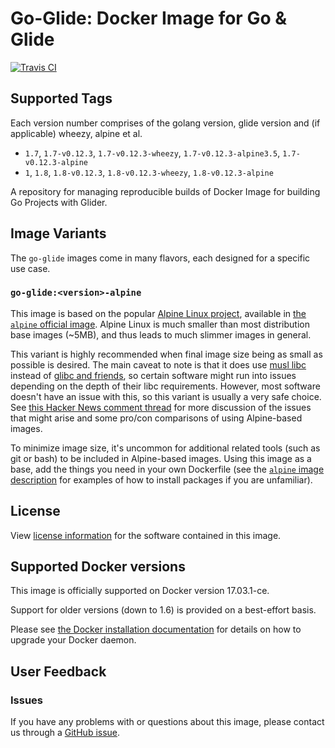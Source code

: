 # Go-Glide: Docker Image for Go &amp; Glide
[![Travis CI](https://travis-ci.org/harborfront/docker-go-glide.svg?branch=master)](https://travis-ci.org/harborfront/docker-go-glider?branch=master)

## Supported Tags
Each version number comprises of the golang version, glide version and (if applicable) wheezy, alpine et al.
- `1.7`, `1.7-v0.12.3`, `1.7-v0.12.3-wheezy`, `1.7-v0.12.3-alpine3.5`, `1.7-v0.12.3-alpine`
- `1`, `1.8`, `1.8-v0.12.3`, `1.8-v0.12.3-wheezy`, `1.8-v0.12.3-alpine`

A repository for managing reproducible builds of Docker Image for building Go Projects with Glider.

## Image Variants
The `go-glide` images come in many flavors, each designed for a specific use case.

### `go-glide:<version>-alpine`
This image is based on the popular [Alpine Linux project](http://alpinelinux.org/), available in [the `alpine` official image](https://hub.docker.com/_/alpine). Alpine Linux is much smaller than most distribution base images (~5MB), and thus leads to much slimmer images in general.

This variant is highly recommended when final image size being as small as possible is desired. The main caveat to note is that it does use [musl libc](http://www.musl-libc.org/) instead of [glibc and friends](http://www.etalabs.net/compare_libcs.html), so certain software might run into issues depending on the depth of their libc requirements. However, most software doesn't have an issue with this, so this variant is usually a very safe choice. See [this Hacker News comment thread](https://news.ycombinator.com/item?id=10782897) for more discussion of the issues that might arise and some pro/con comparisons of using Alpine-based images.

To minimize image size, it's uncommon for additional related tools (such as git or bash) to be included in Alpine-based images. Using this image as a base, add the things you need in your own Dockerfile (see the [`alpine` image description](https://hub.docker.com/_/alpine/) for examples of how to install packages if you are unfamiliar).



## License
View [license information](https://github.com/harborfront/docker-go-glider/blob/master/LICENSE) for the software contained in this image.

## Supported Docker versions
This image is officially supported on Docker version 17.03.1-ce.

Support for older versions (down to 1.6) is provided on a best-effort basis.

Please see [the Docker installation documentation](https://docs.docker.com/installation/) for details on how to upgrade your Docker daemon.

## User Feedback
### Issues
If you have any problems with or questions about this image, please contact us through a [GitHub issue](https://github.com/harborfront/docker-go-glider/issues).
